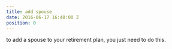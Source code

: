 ```yaml
---
title: add spouse
date: 2016-06-17 16:40:00 Z
position: 0
---
```


to add a spouse to your retirement plan, you just need to do this.
